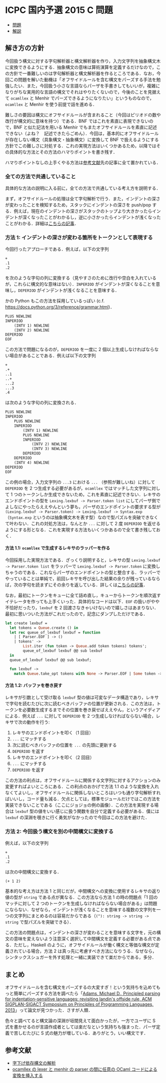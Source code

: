 # ICPC 国内予選 2015 C 問題

- [問題](https://icpc.iisf.or.jp/past-icpc/domestic2015/contest/all_ja.html#section_C)
- [解説](https://icpc.iisf.or.jp/past-icpc/domestic2015/judge/)

## 解き方の方針

今回扱う構文に対する字句解析器と構文解析器を作り，入力文字列を抽象構文木に変換できるようにする．抽象構文の意味は算術演算を定義するだけなので，この方針で一番難しいのは字句解析器と構文解析器を作るところである．なお，今回この問題を解いた動機は「オフサイドルールを含む構文をパーズする手法を勉強したい．また，今回扱う小さな言語ならパーザを手書きしてもいいが，複雑になりがちな実用的な言語の構文でそれはやりたくないので，今後のことを見据えて `ocamllex` と Menhir でパーズできるようになりたい」というものなので，`ocamllex` と Menhir を使う前提で話を進める．

難しさの要因は構文にオフサイドルールが含まれること（今回はピリオドの数や改行が構文的に意味を持つ）である．BNF ではこれを素直に表現できないので，BNF と似た記法を用いる Menhir でもまたオフサイドルールを素直に記述できない（よね？　記述できたらごめん）．今回は，基本的にオフサイドルールが存在しない構文（具象構文・抽象構文）に変換して BNF で扱えるようにする方針でこの難しさに対処する．これの実現方法はいくつかあるため，以降ではその具体的な方法とその方法のハマりポイントを書き残す．

ハマりポイントなしの上手くやる方法は[参考文献](#参考文献)先の記事に全て置かれている．

### 全ての方法で共通していること

具体的な方法の説明に入る前に，全ての方法で共通している考え方を説明する．

まず，オフサイドルールの処理は全て字句解析で行う．また，インデントの深さが変わったことを検知するため，スタックにインデントの深さを push/pop する．例えば，現在のインデントの深さがスタックのトップより大きかったらインデントが深くなったことがわかるし，逆に小さかったらインデントが浅くなったことがわかる．詳細は[こちらの記事](https://lemniscus.hatenablog.com/entry/20101207/1291741646)．

### 方法 1: インデントの深さが変わる箇所をトークンとして表現する

今回行ったアプローチである．例えば，以下の文字列

```txt
+
.1
.2
```

を次のような字句の列に変換する（見やすさのために改行や空白を入れているが，これらに構文的な意味はない）．`INPERIOD` がインデントが深くなることを意味し，`DEPERIOD` がインデントが浅くなることを意味する．

かの Python もこの方法を採用しているっぽい (c.f. https://docs.python.org/3/reference/grammar.html)．

```txt
PLUS NEWLINE
INPERIOD
    (INTV 1) NEWLINE
    (INTV 2) NEWLINE
DEPERIOD
EOF
```

この方法で問題になるのが，`DEPERIOD` を一度に 2 個以上生成しなければならない場合があることである．例えば以下の文字列

```txt
+
.+
..1
..+
...2
...3
.4
```

は次のような字句の列に変換される．

```txt
PLUS NEWLINE
INPERIOD
    PLUS NEWLINE
    INPERIOD
        (INTV 1) NEWLINE
        PLUS NEWLINE
        INPERIOD
            (INTV 2) NEWLINE
            (INTV 3) NEWLINE
        DEPERIOD
    DEPERIOD
    (INTV 4) NEWLINE
DEPERIOD
EOF
```

この例の場合，入力文字列の `...3` における `...` （参照が難しいね）に対して `DEPERIOD` を 2 つ生成する必要があるが，`ocamllex` ではマッチした文字列に対して 1 つのトークンしか生成できないため，これを素直に記述できない．レキサのエンドポイントの型を `Lexing.lexbuf -> Parser.token list` にしてパーザ側でよしなにやったらええやんという夢も，パーザのエンドポイントの要求する型が `(Lexing.lexbuf -> Parser.token) -> Lexing.lexbuf -> Syntax.exp`（`Syntax.exp` というのは抽象構文木を表す型）なので型パズルを突破できなくて叶わない．これの対処方法は，なんとか `...` に対して 2 度 `DEPERIOD` を返せるようにする形となる．これを実現する方法もいくつかあるので全て書き残しておく．

#### 方法 1.1: `ocamllex` で生成するレキサのラッパーを作る

今回採用した実現方法である．ざっくり説明すると，レキサの型 `Lexing.lexbuf -> Parser.token list` をラッパーで `Lexing.lexbuf -> Parser.token` に変換しちゃうのである．これならパーザのエンドポイントの型と整合する．ラッパーでやっていることは単純で，前回レキサを呼び出した結果の余りが残っているならば，次の字句を読まずにその余りを返している．詳しくは[こちらの記事](https://zehnpaard.hatenablog.com/entry/2019/06/11/090829)．

なお，最初にトークンをキューに全て詰め直し，キューからトークンを順次返すイテレータを作っても上手くいった．具体的なコードは以下．`EOF` の扱いがやや不恰好だったり，`lexbuf` を 2 回渡さなきゃいけないので嬉しさはあまりない．最初に思いついた方法がこれだったので，記念にダンプしただけである．

```ocaml
let create lexbuf =
  let tokens = Queue.create () in
  let rec queue_of_lexbuf lexbuf = function
    | [ Parser.EOF ] -> ()
    | tokens' ->
        List.iter (fun token -> Queue.add token tokens) tokens';
        queue_of_lexbuf lexbuf @@ sub lexbuf
  in
  queue_of_lexbuf lexbuf @@ sub lexbuf;

  fun lexbuf ->
    match Queue.take_opt tokens with None -> Parser.EOF | Some token -> token
```

#### 方法 1.2: バッファを巻き戻す

レキサが引数として受け取る `lexbuf` 型の値は可変なデータ構造であり，レキサで字句を読むたびに次に読むべきバッファの位置が更新される．この方法は，トークンを必要数生成するまでその位置を巻き戻せばええやん，というアイディアによる．例えば `...` に対して `DEPERIOD` を 2 つ生成しなければならない場合，レキサで次の動作を行う:

1. レキサのエンドポイントを叩く（1 回目）
2. `...` にマッチする
3. 次に読むべきバッファの位置を `...` の先頭に更新する
4. `DEPERIOD` を返す
5. レキサのエンドポイントを叩く（2 回目）
6. `...` にマッチする
7. `DEPERIOD` を返す

この方法の利点は，オフサイドルールに関係する文字列に対するアクションのみ変更すればよいところにある．この利点のおかげで方法 1.1 のような変換を入れなくてよいし，オフサイドルールに関係しないところはいつも通り字句解析すればいいし，コード量も減る．欠点としては，標準モジュールだけではこの方法を実装できないことである（ここにジョジョの例の画像）．この方法を実現する場合は `lexbuf` 型の値をいい感じに扱う関数を自分で定義する必要がある．僕には `lexbuf` の深淵を覗きに行く勇気がなかったので今回はこの方法を避けた．

### 方法 2: 今回扱う構文を別の中間構文に変換する

例えば，以下の文字列

```txt
+
.1
.2
```

は次の中間構文に変換する．

```txt
(+ 1 2)
```

基本的な考え方は方法 1 と同じだが，中間構文への変換に使用するレキサの返り値の型が `string` である点が異なる．この方法なら方法 1 の時の問題点「1 回のマッチに対して 2 つのトークンを生成しなければならない場合がある」は問題にならない．なぜなら，インデントが浅くなることを意味する複数の文字列を一つの文字列にまとめるのは容易だからである（`(^): string -> string -> string` で型パズルを突破できる）．

この方法の問題点は，インデントの深さが変わることを意味する文字を，元の構文の意味を変えないよう注意深く選択して中間構文を定義する必要がある点である．ただし，Haskell のように，オフサイドルールが働く構文と等価な構文が定義されている場合，方法 2 は真っ先に考慮すべき方法になりうる．なぜなら，シンタックスシュガーを外す処理と一緒に実装できて楽だからである，多分．

## まとめ

オフサイドルールを含む構文をパーズするの大変すぎ！という気持ちを込めてもっと簡単にパーズする方法を調べたら「[Adams, Michael D., Principled parsing for indentation-sensitive languages: revisiting landin's offside rule, ACM SIGPLAN-SIGACT Symposium on Principles of Programming Languages, 2013](https://dl.acm.org/doi/abs/10.1145/2480359.2429129?casa_token=eKEko4YhpX8AAAAA:ErYUubRZqXnimFczsS5Ob30BkejUv8WCc-N37_Ac-HzjmgSzj7aKkjK_eGJzRsd3JDWS3Oq-1MMX)」って論文が見つかった．さすが人類．

色々と調べてると構文論の深淵が垣間見えて面白かったが，一方でユーザに S 式を書かせるのが言語作成者としては楽だなという気持ちも強まった．パーザ定義で苦しむたびに S 式の魅力が増している．ありがとう，いい構文です．

## 参考文献

- [字下げ依存構文の解析](https://lemniscus.hatenablog.com/entry/20101207/1291741646)
- [ocamllex の lexer と menhir の parser の間に任意の OCaml コードによる変換を挿入する](https://zehnpaard.hatenablog.com/entry/2019/06/11/090829)
